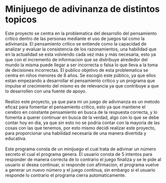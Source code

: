 # Minijuego de adivinanza de distintos topicos
Este proyecto se centra en la problematica del desarrollo del pensamiento critico dentro de las personas mediante el uso de juegos tal como la adivinanza. El pensamiento critico se entiende como la capacidad de analizar y evaluar la consistencia de los razonamientos, una habilidad que en la actualidad se esta volviendo cada vez más y más necesaria, esto ya que con el incremento de informacion que se distribuye alrededor del mundo la misma puede llegar a ser incorrecta o falsa lo que lleva a la toma de decisiones incorrectas. El publico objetivo de esta problematica se centra en niños menores de 8 años. Se escogio este público, ya que ellos estan empezando a desarrollar el pensamiento critico y un programa que impulse el crecimiento del mismo es de relevancia ya que contribuye a que lo desarrollen con una fuente de apoyo. <br>
<br>Realizo este proyecto, ya que para mi un juego de adivinanza es un metodo eficaz para fomentar el pensamiento critico, esto ya que mantiene el cerebro en constante pensamiento en busca de la respuesta correcta, y lo fomenta a querer continuar en busca de la verdad, algo con lo que se debe contar hoy en dia, ya que sin esto no se podria contar con la mayoria de las cosas con las que tenemos, por esto mismo decidi realizar este proyecto, para proporcionar una habilidad necesaria de una manera divertida y educativa. <br>
<br>Este programa consta de un minijuego el cual trata de adivinar un número secreto el cual el programa genera. El usuario consta de 5 intentos para responder de manera correcta de lo contrario el juego finaliza y se le pide al usuario si desea continuar, si responde con afirmacion, el programa vuelve a generar un nuevo número y el juego continua, sin embargo si el usuario responde lo contrario el programa cierra automaticamente.
